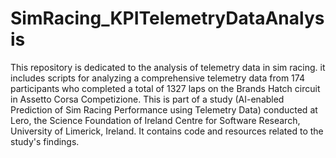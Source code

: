 # SimRacing_KPITelemetryDataAnalysis
This repository is dedicated to the analysis of telemetry data in sim racing.  it includes scripts for analyzing a comprehensive telemetry data from 174 participants who completed a total of 1327 laps on the Brands Hatch circuit in Assetto Corsa Competizione.
This  is part of a study (AI-enabled Prediction of Sim Racing Performance using Telemetry Data) conducted at Lero, the Science Foundation of Ireland Centre for Software Research, University of Limerick, Ireland. It contains code and resources related to the study's findings.
